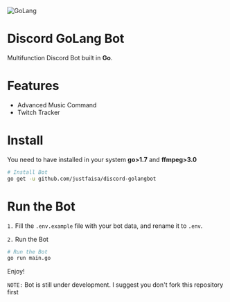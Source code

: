 ![GoLang](https://caraguna.com/wp-content/uploads/2020/12/Golang.jpg-1024x505.png)
# Discord GoLang Bot
Multifunction Discord Bot built in **Go**.

# Features
- Advanced Music Command
- Twitch Tracker
 
# Install
You need to have installed in your system 
    **go>1.7** and **ffmpeg>3.0**
```sh
# Install Bot
go get -u github.com/justfaisa/discord-golangbot
```

# Run the Bot
`1.` Fill the `.env.example` file with your bot data, and rename it to `.env`.

`2.` Run the Bot
```sh
# Run the Bot
go run main.go
```
Enjoy!

`NOTE:` Bot is still under development. I suggest you don't fork this repository first
